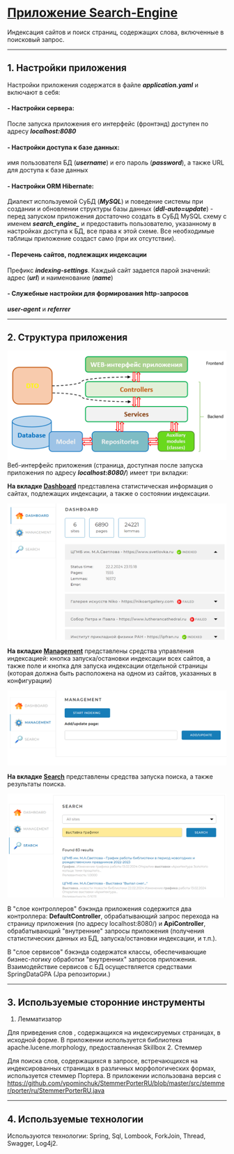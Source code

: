 # <u>Приложение Search-Engine</u>
Индексация сайтов и поиск страниц, содержащих слова, включенные в поисковый запрос.

---

## 1. Настройки приложения
Настройки приложения содержатся в файле ___application.yaml___ и включают в себя:
#### - Настройки сервера:
После запуска приложения его интерфейс (фронтэнд) доступен по адресу ___localhost:8080___
#### - Настройки доступа к базе данных:
имя пользователя БД (___username___) и его пароль (___password___), а также URL для доступа к базе данных
#### - Настройки ORM Hibernate:
Диалект используемой СуБД (***MySQL***) и поведение системы при создании и обновлении структуры базы данных (***ddl-auto=update***) - перед запуском приложения достаточно создать в СуБД MySQL схему с именем ***search_engine_*** и предоставить пользователю, указанному в настройках доступа к БД, все права к этой схеме. Все необходимые таблицы приложение создаст само (при их отсутствии).
#### - Перечень сайтов, подлежащих индексации
Префикс ***indexing-settings***. Каждый сайт задается парой значений: адрес (***url***) и наименование (***name***)
#### - Служебные настройки для формирования http-запросов
***user-agent*** и ***referrer***

---

## 2. Структура приложения

![scheme.png](src/main/resources/images/scheme.png)
Веб-интерфейс приложения (страница, доступная после запуска приложения по адресу ***localhost:8080/***) имеет три вкладки:

**На вкладке <u>Dashboard</u>**  представлена статистическая информация о сайтах, подлежащих индексации, а также о состоянии индексации.

![dashboard.png](src/main/resources/images/dashboard.png)

**На вкладке <u>Management</u>**  представлены средства управления индексацией: кнопка запуска/остановки индексации всех сайтов, а также поле и кнопка для запуска индексации отдельной страницы (которая должна быть расположена на одном из сайтов, указанных в конфигурации)

![management.png](src/main/resources/images/management.png)

**На вкладке <u>Search</u>**  представлены средства запуска поиска, а также результаты поиска.

![search.png](src/main/resources/images/search.png)

В "слое контроллеров" бэкэнда приложения содержится два контроллера: **DefaultController**, обрабатывающий запрос перехода на страницу приложения (по адресу localhost:8080/) и **ApiController**, обрабатывающий "внутренние" запросы приложения (получения статистических данных из БД, запуска/остановки индексации, и т.п.).

В "слое сервисов" бэкэнда содержатся классы, обеспечивающие бизнес-логику обработки "внутренних" запросов приложения. Взаимодействие сервисов с БД осуществляется средствами SpringDataGPA (Jpa репозитории.) 

---

## 3. Используемые сторонние инструменты

1. Лемматизатор

Для приведения слов , содержащихся на индексируемых страницах, в исходной форме. В приложении используется библиотека apache.lucene.morphology, предоставленная Skillbox
2. Стеммер

Для поиска слов, содержащихся в запросе, встречающихся на индексированных страницах в различных морфологических формах, используется стеммер Портера. В приложении использована версия с <https://github.com/vpominchuk/StemmerPorterRU/blob/master/src/stemmer/porter/ru/StemmerPorterRU.java>

---

## 4. Используемые технологии 

Используются технологии: Spring, Sql, Lombook, ForkJoin, Thread, Swagger, Log4j2.